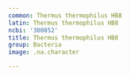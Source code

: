 ```yaml
---
common: Thermus thermophilus HB8
latin: Thermus thermophilus HB8
ncbi: '300852'
title: Thermus thermophilus HB8
group: Bacteria
image: .na.character

---
```

